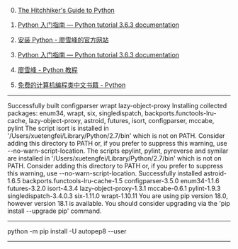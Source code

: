 0. [The Hitchhiker's Guide to Python](https://pythonguidecn.readthedocs.io/zh/latest/)
1. [Python 入门指南 — Python tutorial 3.6.3 documentation](http://www.runoob.com/manual/pythontutorial3/docs/html/)

1. [安装 Python - 廖雪峰的官方网站](https://www.liaoxuefeng.com/wiki/0014316089557264a6b348958f449949df42a6d3a2e542c000/0014316090478912dab2a3a9e8f4ed49d28854b292f85bb000)

1. [Python 入门指南 — Python tutorial 3.6.3 documentation](http://www.runoob.com/manual/pythontutorial3/docs/html/)

1. [廖雪峰 - Python 教程 ](https://www.liaoxuefeng.com/wiki/0014316089557264a6b348958f449949df42a6d3a2e542c000)

1. [免费的计算机编程类中文书籍 - Python](https://github.com/justjavac/free-programming-books-zh_CN#python)

---

Successfully built configparser wrapt lazy-object-proxy
Installing collected packages: enum34, wrapt, six, singledispatch, backports.functools-lru-cache, lazy-object-proxy, astroid, futures, isort, configparser, mccabe, pylint
The script isort is installed in '/Users/xuetengfei/Library/Python/2.7/bin' which is not on PATH.
Consider adding this directory to PATH or, if you prefer to suppress this warning, use --no-warn-script-location.
The scripts epylint, pylint, pyreverse and symilar are installed in '/Users/xuetengfei/Library/Python/2.7/bin' which is not on PATH.
Consider adding this directory to PATH or, if you prefer to suppress this warning, use --no-warn-script-location.
Successfully installed astroid-1.6.5 backports.functools-lru-cache-1.5 configparser-3.5.0 enum34-1.1.6 futures-3.2.0 isort-4.3.4 lazy-object-proxy-1.3.1 mccabe-0.6.1 pylint-1.9.3 singledispatch-3.4.0.3 six-1.11.0 wrapt-1.10.11
You are using pip version 18.0, however version 18.1 is available.
You should consider upgrading via the 'pip install --upgrade pip' command.

---

python -m pip install -U autopep8 --user

---
